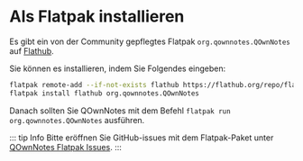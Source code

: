 # Als Flatpak installieren

Es gibt ein von der Community gepflegtes Flatpak `org.qownnotes.QOwnNotes` auf [Flathub](https://flathub.org/apps/details/org.qownnotes.QOwnNotes).

Sie können es installieren, indem Sie Folgendes eingeben:

```bash
flatpak remote-add --if-not-exists flathub https://flathub.org/repo/flathub.flatpakrepo
flatpak install flathub org.qownnotes.QOwnNotes
```

Danach sollten Sie QOwnNotes mit dem Befehl `flatpak run org.qownnotes.QOwnNotes` ausführen.

::: tip Info
Bitte eröffnen Sie GitHub-issues mit dem Flatpak-Paket unter [QOwnNotes Flatpak Issues](https://github.com/flathub/org.qownnotes.QOwnNotes/issues).
:::
